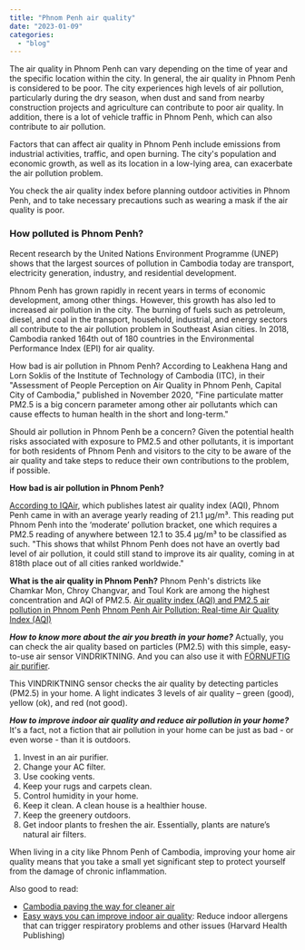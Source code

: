 ```yaml
---
title: "Phnom Penh air quality"
date: "2023-01-09"
categories: 
  - "blog"
---
```


The air quality in Phnom Penh can vary depending on the time of year and the specific location within the city. In general, the air quality in Phnom Penh is considered to be poor. The city experiences high levels of air pollution, particularly during the dry season, when dust and sand from nearby construction projects and agriculture can contribute to poor air quality. In addition, there is a lot of vehicle traffic in Phnom Penh, which can also contribute to air pollution.

Factors that can affect air quality in Phnom Penh include emissions from industrial activities, traffic, and open burning. The city's population and economic growth, as well as its location in a low-lying area, can exacerbate the air pollution problem.

You check the air quality index before planning outdoor activities in Phnom Penh, and to take necessary precautions such as wearing a mask if the air quality is poor.

### How polluted is Phnom Penh?

Recent research by the United Nations Environment Programme (UNEP) shows that the largest sources of pollution in Cambodia today are transport, electricity generation, industry, and residential development.

Phnom Penh has grown rapidly in recent years in terms of economic development, among other things. However, this growth has also led to increased air pollution in the city. The burning of fuels such as petroleum, diesel, and coal in the transport, household, industrial, and energy sectors all contribute to the air pollution problem in Southeast Asian cities. In 2018, Cambodia ranked 164th out of 180 countries in the Environmental Performance Index (EPI) for air quality.

How bad is air pollution in Phnom Penh? According to Leakhena Hang and Lorn Soklis of the Institute of Technology of Cambodia (ITC), in their "Assessment of People Perception on Air Quality in Phnom Penh, Capital City of Cambodia," published in November 2020, "Fine particulate matter PM2.5 is a big concern parameter among other air pollutants which can cause effects to human health in the short and long-term."

Should air pollution in Phnom Penh be a concern? Given the potential health risks associated with exposure to PM2.5 and other pollutants, it is important for both residents of Phnom Penh and visitors to the city to be aware of the air quality and take steps to reduce their own contributions to the problem, if possible.

**How bad is air pollution in Phnom Penh?**

[According to IQAir](https://www.iqair.com/air-quality-map/cambodia/phnom-penh), which publishes latest air quality index (AQI), Phnom Penh came in with an average yearly reading of 21.1 μg/m³. This reading put Phnom Penh into the ‘moderate’ pollution bracket, one which requires a PM2.5 reading of anywhere between 12.1 to 35.4 μg/m³ to be classified as such. "This shows that whilst Phnom Penh does not have an overtly bad level of air pollution, it could still stand to improve its air quality, coming in at 818th place out of all cities ranked worldwide."

**What is the air quality in Phnom Penh?** Phnom Penh's districts like Chamkar Mon, Chroy Changvar, and Toul Kork are among the highest concentration and AQI of PM2.5. [Air quality index (AQI) and PM2.5 air pollution in Phnom Penh](https://www.iqair.com/cambodia/phnom-penh) [Phnom Penh Air Pollution: Real-time Air Quality Index (AQI)](https://aqicn.org/city/phnom-penh/)

**_How to know more about the air you breath in your home?_** Actually, you can check the air quality based on particles (PM2.5) with this simple, easy-to-use air sensor VINDRIKTNING. And you can also use it with [FÖRNUFTIG air purifier](https://sweetmemorystore.com/product/air-purifier-fornuftig/).

This VINDRIKTNING sensor checks the air quality by detecting particles (PM2.5) in your home. A light indicates 3 levels of air quality – green (good), yellow (ok), and red (not good).

**_How to improve indoor air quality and reduce air pollution in your home?_** It's a fact, not a fiction that air pollution in your home can be just as bad - or even worse - than it is outdoors.

1. Invest in an air purifier.
2. Change your AC filter.
3. Use cooking vents.
4. Keep your rugs and carpets clean.
5. Control humidity in your home.
6. Keep it clean. A clean house is a healthier house.
7. Keep the greenery outdoors.
8. Get indoor plants to freshen the air. Essentially, plants are nature’s natural air filters.

When living in a city like Phnom Penh of Cambodia, improving your home air quality means that you take a small yet significant step to protect yourself from the damage of chronic inflammation.

Also good to read:

- [Cambodia paving the way for cleaner air](https://www.unep.org/news-and-stories/story/cambodia-paving-way-cleaner-air)
- [Easy ways you can improve indoor air quality](https://www.health.harvard.edu/staying-healthy/easy-ways-you-can-improve-indoor-air-quality): Reduce indoor allergens that can trigger respiratory problems and other issues (Harvard Health Publishing)
